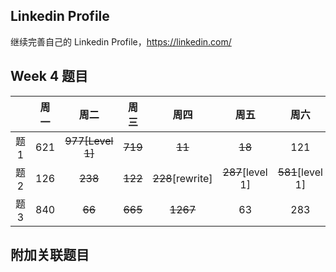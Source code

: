 ## Linkedin Profile

继续完善自己的 Linkedin Profile，https://linkedin.com/

## Week 4 题目
|       | 周一    | 周二   |  周三 |   周四 |   周五  | 周六 |  周日 |
| :----:| :----: | :----:|:----:  |:----: |:----:  |:----:|:----: |
| 题1   |621     |~~977[Level 1]~~|~~719~~ |~~11~~   |~~18~~      |121   | 
| 题2   |126     |~~238~~ |~~122~~|~~228~~[rewrite]| ~~287~~[level 1]    |~~581~~[level 1]   | 
| 题3   |840     |~~66~~     |~~665~~|~~1267~~|63      |283   | 


## 附加关联题目
